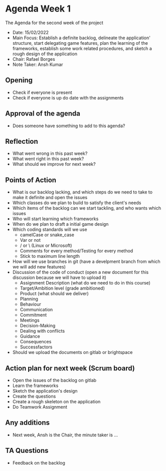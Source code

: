 # Agenda Week 1

The Agenda for the second week of the project

* Date: 15/02/2022
* Main Focus: Establish a definite backlog, delineate the application' structure, start delegating game features, plan the learning of the frameworks, establish some work related procedures, and sketch a rough design of the application
* Chair: Rafael Borges
* Note Taker: Ansh Kumar

## Opening

* Check if everyone is present
* Check if everyone is up do date with the assignments

## Approval of the agenda

* Does someone have something to add to this agenda?

## Reflection

* What went wrong in this past week?
* What went right in this past week?
* What should we improve for next week?

## Points of Action

* What is our backlog lacking, and which steps do we need to take to make it definite and open the issues 
* Which classes do we plan to build to satisfy the client's needs
* Which items of the backlog can we start tackling, and who wants which issues
* Who will start learning which frameworks
* When do we plan to draft a initial game design
* Which coding standards will we use
    * camelCase or snake_case
    * Var or not
    * / or \ (Linux or Microsoft)
    * Comments for every method/Testing for every method
    * Stick to maximum line length
* How will we use branches in git (have a develpment branch from which we will add new features)
* Discussion of the code of conduct (open a new document for this discussion because we will have to upload it)
    * Assignment Description (what do we need to do in this course)
    * Target/Ambition level (grade ambitioned)
    * Product (what should we deliver)
    * Planning
    * Behaviour
    * Communication
    * Commitment
    * Meetings
    * Decision-Making
    * Dealing with conflicts
    * Guidance
    * Consequences
    * Successfactors
* Should we upload the documents on gitlab or brightspace


## Action plan for next week (Scrum board)

* Open the issues of the backlog on gitlab
* Learn the frameworks
* Sketch the application's design
* Create the questions
* Create a rough skeleton on the application
* Do Teamwork Assignment

## Any additions

* Next week, Ansh is the Chair, the minute taker is ... 

## TA Questions

* Feedback on the backlog